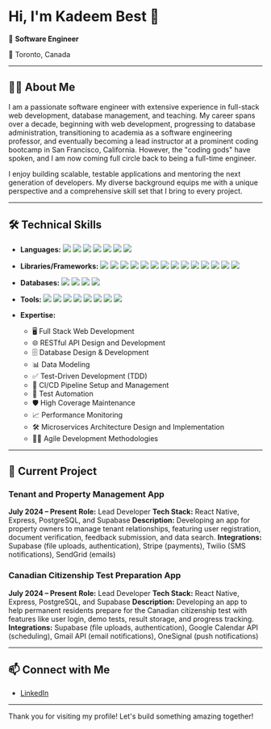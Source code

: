 # Hi, I'm Kadeem Best 👋

🔧 **Software Engineer**

📍 Toronto, Canada

---

## 👨‍💻 About Me

I am a passionate software engineer with extensive experience in full-stack web development, database management, and teaching. My career spans over a decade, beginning with web development, progressing to database administration, transitioning to academia as a software engineering professor, and eventually becoming a lead instructor at a prominent coding bootcamp in San Francisco, California. However, the "coding gods" have spoken, and I am now coming full circle back to being a full-time engineer.

I enjoy building scalable, testable applications and mentoring the next generation of developers. My diverse background equips me with a unique perspective and a comprehensive skill set that I bring to every project.


---

## 🛠 Technical Skills

- **Languages:**
  <img src="https://img.shields.io/badge/javascript-%23323330.svg?style=plastic&logo=javascript&logoColor=%23F7DF1E"/>
  <img src="https://img.shields.io/badge/typescript-%23007ACC.svg?style=plastic&logo=typescript&logoColor=white"/>
  <img src="https://img.shields.io/badge/python-3670A0?style=plastic&logo=python&logoColor=ffdd54"/>
  <img src="https://img.shields.io/badge/java-%23b07219.svg?style=plastic&logo=java&logoColor=white"/>
  <img src="https://img.shields.io/badge/php-%23777BB4.svg?style=plastic&logo=php&logoColor=white"/>
  <img src="https://img.shields.io/badge/c%23-%23239120.svg?style=plastic&logo=c-sharp&logoColor=white"/>
  <img src="https://img.shields.io/badge/sql-%23007396.svg?style=plastic&logo=sql&logoColor=white"/>

- **Libraries/Frameworks:**
  <img src="https://img.shields.io/badge/react-%2320232a.svg?style=plastic&logo=react&logoColor=%2361DAFB"/>
  <img src="https://img.shields.io/badge/react_native-%2320232a.svg?style=plastic&logo=react&logoColor=%2361DAFB"/>
  <img src="https://img.shields.io/badge/react_testing_library-%23E33332.svg?style=plastic&logo=testing-library&logoColor=white"/>
  <img src="https://img.shields.io/badge/jquery-%230769AD.svg?style=plastic&logo=jquery&logoColor=white"/>
  <img src="https://img.shields.io/badge/node.js-%23339933.svg?style=plastic&logo=node.js&logoColor=white"/>
  <img src="https://img.shields.io/badge/express-%23000000.svg?style=plastic&logo=express&logoColor=white"/>
  <img src="https://img.shields.io/badge/prisma-%232D3748.svg?style=plastic&logo=prisma&logoColor=white"/>
  <img src="https://img.shields.io/badge/flask-%23000000.svg?style=plastic&logo=flask&logoColor=white"/>
  <img src="https://img.shields.io/badge/django-%23092E20.svg?style=plastic&logo=django&logoColor=white"/>
  <img src="https://img.shields.io/badge/spring_boot-%236DB33F.svg?style=plastic&logo=spring-boot&logoColor=white"/>
  <img src="https://img.shields.io/badge/laravel-%23FF2D20.svg?style=plastic&logo=laravel&logoColor=white"/>
  <img src="https://img.shields.io/badge/magento-%23EE672F.svg?style=plastic&logo=magento&logoColor=white"/>
  <img src="https://img.shields.io/badge/mongoose-%23880000.svg?style=plastic&logo=mongoose&logoColor=white"/>
  <img src="https://img.shields.io/badge/sqlalchemy-%23d65a34.svg?style=plastic&logo=sqlalchemy&logoColor=white"/>

- **Databases:**
  <img src="https://img.shields.io/badge/postgresql-%23336791.svg?style=plastic&logo=postgresql&logoColor=white"/>
  <img src="https://img.shields.io/badge/mysql-%234479A1.svg?style=plastic&logo=mysql&logoColor=white"/>
  <img src="https://img.shields.io/badge/sql_server-%23CC2927.svg?style=plastic&logo=microsoft-sql-server&logoColor=white"/>
  <img src="https://img.shields.io/badge/mongodb-%2347A248.svg?style=plastic&logo=mongodb&logoColor=white"/>

- **Tools:**
  <img src="https://img.shields.io/badge/vite-%23646CFF.svg?style=plastic&logo=vite&logoColor=white"/>
  <img src="https://img.shields.io/badge/docker-%232496ED.svg?style=plastic&logo=docker&logoColor=white"/>
  <img src="https://img.shields.io/badge/git-%23F05033.svg?style=plastic&logo=git&logoColor=white"/>
  <img src="https://img.shields.io/badge/github_actions-%232671E5.svg?style=plastic&logo=github-actions&logoColor=white"/>
  <img src="https://img.shields.io/badge/travis_ci-%233EAAAF.svg?style=plastic&logo=travis-ci&logoColor=white"/>
  <img src="https://img.shields.io/badge/new_relic-%23009BDF.svg?style=plastic&logo=new-relic&logoColor=white"/>
  <img src="https://img.shields.io/badge/supabase-%233ECF8E.svg?style=plastic&logo=supabase&logoColor=white"/>
  <img src="https://img.shields.io/badge/firebase-%23039BE5.svg?style=plastic&logo=firebase&logoColor=white"/>


- **Expertise:**
  - 🖥️ Full Stack Web Development
  - 🌐 RESTful API Design and Development
  - 🗄️ Database Design & Development
  - 📊 Data Modeling
  - ✅ Test-Driven Development (TDD)
  - 🔄 CI/CD Pipeline Setup and Management
  - 🤖 Test Automation
  - 🛡️ High Coverage Maintenance
  - 📈 Performance Monitoring
  - 🛠️ Microservices Architecture Design and Implementation
  - 🧑‍💼 Agile Development Methodologies

---

## 🚀 Current Project

### Tenant and Property Management App
**July 2024 – Present**
**Role:** Lead Developer
**Tech Stack:** React Native, Express, PostgreSQL, and Supabase
**Description:** Developing an app for property owners to manage tenant relationships, featuring user registration, document verification, feedback submission, and data search.
**Integrations:** Supabase (file uploads, authentication), Stripe (payments), Twilio (SMS notifications), SendGrid (emails)

### Canadian Citizenship Test Preparation App
**July 2024 – Present**
**Role:** Lead Developer
**Tech Stack:** React Native, Express, PostgreSQL, and Supabase
**Description:** Developing an app to help permanent residents prepare for the Canadian citizenship test with features like user login, demo tests, result storage, and progress tracking.
**Integrations:** Supabase (file uploads, authentication), Google Calendar API (scheduling), Gmail API (email notifications), OneSignal (push notifications)

---

## 📫 Connect with Me

- [LinkedIn](https://www.linkedin.com/in/kadeem-best-94b4b7126/)

---

Thank you for visiting my profile! Let's build something amazing together!

